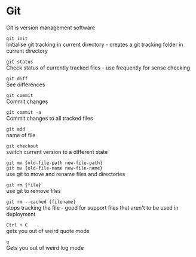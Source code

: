 # Git
Git is version management software

`git init`      
Initialise git tracking in current directory - creates a git tracking folder in current directory

`git status`    
Check status of currently tracked files - use frequently for sense checking

`git diff`      
See differences

`git commit`    
Commit changes

`git commit -a`    
Commit changes to all tracked files

`git add`       
name of file

`git checkout`  
switch current version to a different state

`git mv {old-file-path new-file-path}`    
`git mv {old-file-name new-file-name}`  
use git to move  and rename files and directories

`git rm {file}`  
use git to remove files

`git rm --cached {filename}`  
stops tracking the file - good for support files that aren't to be used in deployment

`Ctrl + C`      
gets you out of weird quote mode

`q`     
Gets you out of weird log mode